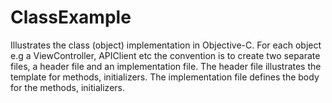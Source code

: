 # ClassExample 

Illustrates the class (object) implementation in Objective-C. For each object e.g a ViewController, APIClient etc the convention is to create two separate files, a header file and an implementation file. The header file illustrates the template for methods, initializers. The implementation file defines the body for the methods, initializers.
